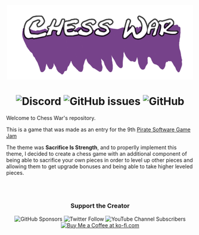<p align="center"><img src="Assets/Textures/Title.png"/></p>
<h1 align="center">
	<img alt="Discord" src="https://img.shields.io/discord/966706512108064798?color=blue&label=Discord&logo=discord&style=for-the-badge"> <img alt="GitHub issues" src="https://img.shields.io/github/issues/omegaleo/chesswar?color=red&label=Report%20an%20Issue&logo=github&style=for-the-badge"> <img alt="GitHub" src="https://img.shields.io/github/license/omegaleo/chesswar?logo=github&style=for-the-badge">
</h1>

<p>Welcome to Chess War's repository.</p>
<p>This is a game that was made as an entry for the 9th <a href="https://develop.games/gamejam/">Pirate Software Game Jam</a></p>
<p>The theme was <b>Sacrifice Is Strength</b>, and to properlly implement this theme, I decided to create a chess game with an additional component of being able to sacrifice your own pieces in order to level up other pieces and allowing them to get upgrade bonuses and being able to take higher leveled pieces.</p>
<p>&nbsp;</p>
<h1></h1>
<h3 align="center"><b>Support the Creator</b></h4>
<p align="center"><img alt="GitHub Sponsors" src="https://img.shields.io/github/sponsors/omegaleo?logo=github&style=for-the-badge"> <img alt="Twitter Follow" src="https://img.shields.io/twitter/follow/nunodiogodev?color=%232596be&label=Follow%20me%20on%20Twitter&logo=twitter&style=for-the-badge"> <img alt="YouTube Channel Subscribers" src="https://img.shields.io/youtube/channel/subscribers/UCsdYKC7EK4Z_cpgWt0YiO9Q?label=Subscribe%20to%20my%20Youtube&logo=youtube&style=for-the-badge"> <a href='https://ko-fi.com/J3J072TBZ' target='_blank'><img height='36' style='border:0px;height:36px;' src='https://cdn.ko-fi.com/cdn/kofi4.png?v=3' border='0' alt='Buy Me a Coffee at ko-fi.com' /></a></p>
